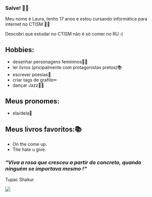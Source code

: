 ### Salve! 👋🏿

 
 
Meu nome é Laura, tenho 17 anos e estou cursando informática para internet no CTISM.🤝🏿 

Descobri que estudar no CTISM não é só comer no RU :(


## Hobbies:
* desenhar personagens femininos💅🏾
* ler livros (pricipalmente com protagonistas pretos)📚
* escrever poesias📓
* criar tags de grafite✏
* dançar Jazz💃🏿

## Meus pronomes:
* ela/dela💫

## Meus livros favoritos:📚
* On the come up.
* The hate u give.
  
### _"Viva a rosa que cresceu a partir do concreto, quando ninguém se importava mesmo !"_              

 Tupac Shakur          

   
![](https://c.tenor.com/qcYlFf9IyQ8AAAAC/dap-handshake.gif)
